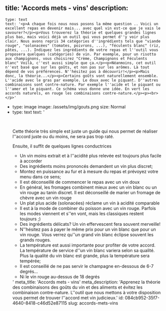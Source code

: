 title: 'Accords mets - vins'
description:
  -
    type: text
    text: '<p>A chaque fois nous nous posons la même question .. Voici un excellent repas en devenir mais... avec quel vin est-ce que je vais le savourer?</p><p>Vous trouverez la théorie et quelques grandes lignes plus bas, mais voici déjà un outil qui vous permet d''y voir plus clair. Nous avons repris 34 catégories d''ingrédients tels que "viande rouge", "solonacées" (tomates, poivrons, ...), "féculents blanc" (riz, pâtes, ...). Indiquez les ingrédients de votre repas et l''outil vous proposera quelques (catégories) de vin. Par exemple, pour un risotto aux champignons, vous choisirez "Crème, Champignons et Féculents blanc" Voilà, c''est aussi simple que ça.</p><p>Néanmoins, cet outil n''est basé que sur les goûts, et non pas sur les arômes. Là tout dépend de vos préférences. N''hésitez pas à découvrir!</p><p>Mais donc, la théorie...</p><p>Certains goûts vont naturellement ensemble. L''acide avec le gras par exemple. Le doux avec le piquant. D''autres combinaisons sont contre-nature. Par exemple l''acide et le piquant ou l''amer et le piquant. Ce schéma vous donne une idée. En vert les accords naturels, en rouge les combinaisons contre-nature.</p><p><br></p>'
  -
    type: image
    image: /assets/img/gouts.png
    size: Normal
  -
    type: text
    text: '<p><br></p><p>Cette théorie très simple est juste un guide qui nous permet de réaliser l''accord juste ou du moins, ne sera pas trop raté.</p><p>Ensuite, il suffit de quelques lignes conductrices</p><ul><li>Un vin moins extrait et à l''acidité plus relevée est toujours plus facile à accorder</li><li>Des&nbsp;ingrédients&nbsp;moins&nbsp;prononcés&nbsp;demandent&nbsp;un vin plus&nbsp;discret;<br></li><li>Montez en puissance au fur et à mesure du repas et prévoyez votre menu dans ce sens;</li><li>Il est déconseillé de commencer le repas avec un vin doux</li><li>En général, les fromages combinent mieux avec un vin blanc ou un vin rouge au tanin discret. Il est déconseillé de marier un fromage de chèvre avec un vin rouge<br></li><li>Un plat plus acide (solonacées) réclame un vin à acidité comparable<br></li><li>Il est à la mode de combiner du poisson avec un vin rouge. Parfois les modes viennent et s''en vont, mais les classiques restent toujours ;)</li><li>Des ingrédients délicats? Un vin effervescent fera souvent merveille!</li><li>N''hésitez pas à payer le même prix pour un vin blanc que pour un vin rouge. Vous verrez qu''un grand vin blanc éclipse souvent les grands rouges.</li><li>La température est aussi importante pour profiter de votre accord. La température de service d''un vin blanc variera selon sa qualité. Plus la qualité du vin blanc est grande, plus la température sera tempérée;</li><li>Il est conseillé de ne pas servir le champagne en-dessous de 6-7 degrés...</li><li>Ni le vin rouge au-dessus de 18 degrés</li></ul>'
meta_title: 'Accords mets - vins'
meta_description: 'Apprenez la théorie des combinaisons des goûts du vin et des aliments et évitez les combinaison contre-nature. L''outil que nous mettons à votre disposition vous permet de trouver l''accord met vin judicieux.'
id: 084cb952-35f7-4640-8418-c46d52e87115
slug: accords-mets-vins
